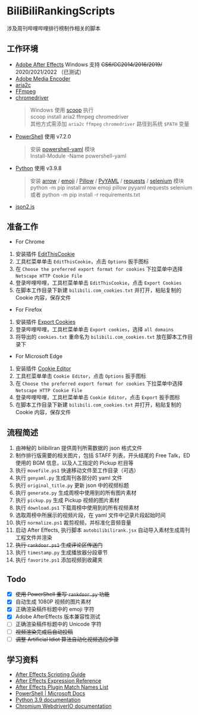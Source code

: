 # BiliBiliRankingScripts

涉及周刊哔哩哔哩排行榜制作相关的脚本

## 工作环境

-   [Adobe After Effects](https://www.adobe.com/products/aftereffects.html)
    Windows 支持 ~~CS6/CC2014/2016/2019/~~ 2020/2021/2022 （已测试）
-   [Adobe Media Encoder](https://www.adobe.com/products/media-encoder.html)
-   [aria2c](https://aria2.github.io/)
-   [FFmpeg](https://ffmpeg.org/)
-   [chromedriver](https://chromedriver.chromium.org/)
    > Windows 使用 [scoop](https://scoop.sh/) 执行  
    > scoop install aria2 ffmpeg chromedriver  
    > 其他方式需添加 `aria2c` `ffmpeg` `chromedriver` 路径到系统 `$PATH` 变量
-   [PowerShell](https://docs.microsoft.com/zh-cn/powershell/) 使用 v7.2.0
    > 安装 [powershell-yaml](https://www.powershellgallery.com/packages/powershell-yaml) 模块  
    > Install-Module -Name powershell-yaml
-   [Python](https://www.python.org/) 使用 v3.9.8
    > 安装 [arrow](https://pypi.org/project/arrow/) / [emoji](https://pypi.org/project/emoji/) / [Pillow](https://pypi.org/project/Pillow/) / [PyYAML](https://pypi.org/project/PyYAML/) / [requests](https://pypi.org/project/requests/) / [selenium](https://pypi.org/project/selenium/) 模块  
    > python -m pip install arrow emoji pillow pyyaml requests selenium  
    > 或者 python -m pip install -r requirements.txt
-   [json2.js](https://github.com/douglascrockford/JSON-js)

## 准备工作

-   For Chrome

1. 安装插件 [EditThisCookie](https://chrome.google.com/webstore/detail/fngmhnnpilhplaeedifhccceomclgfbg)
2. 工具栏菜单单击 `EditThisCookie`，点击 `Options` 扳手图标
3. 在 `Choose the preferred export format for cookies` 下拉菜单中选择 `Netscape HTTP Cookie File`
4. 登录哔哩哔哩，工具栏菜单单击 `EditThisCookie`，点击 `Export Cookies`
5. 在脚本工作目录下新建 `bilibili.com_cookies.txt` 并打开，粘贴复制的 Cookie 内容，保存文件

-   For Firefox

1. 安装插件 [Export Cookies](https://addons.mozilla.org/en-US/firefox/addon/export-cookies-txt/)
2. 登录哔哩哔哩，工具栏菜单单击 `Export cookies`，选择 `all domains`
3. 将导出的 `cookies.txt` 重命名为 `bilibili.com_cookies.txt` 放在脚本工作目录下

-   For Microsoft Edge

1. 安装插件 [Cookie Editor](https://microsoftedge.microsoft.com/addons/detail/ajfboaconbpkglpfanbmlfgojgndmhmc)
2. 工具栏菜单单击 `Cookie Editor`，点击 `Options` 扳手图标
3. 在 `Choose the preferred export format for cookies` 下拉菜单中选择 `Netscape HTTP Cookie File`
4. 登录哔哩哔哩，工具栏菜单单击 `Cookie Editor`，点击 `Export` 扳手图标
5. 在脚本工作目录下新建 `bilibili.com_cookies.txt` 并打开，粘贴复制的 Cookie 内容，保存文件

## 流程简述

1. 由神秘的 bilibiliran 提供周刊所需数据的 json 格式文件
2. 制作排行版需要的相关图片，包括 STAFF 列表，开头结尾的 Free Talk，ED 使用的 BGM 信息，以及人工指定的 Pickup 栏目等
3. 执行 `movefile.ps1` 快速移动文件至工作目录（可选）
4. 执行 `genyaml.py` 生成周刊各部分的 yaml 文件
5. 执行 `original_title.py` 更新 json 中的视频标题
6. 执行 `generate.py` 生成周榜中使用到的所有图片素材
7. 执行 `pickup.py` 生成 Pickup 视频的图片素材
8. 执行 `download.ps1` 下载周榜中使用到的所有视频素材
9. 选取周榜中所展示的视频片段，在 yaml 文件中记录片段起始时间
10. 执行 `normalize.ps1` 裁剪视频，并标准化音频音量
11. 启动 After Effects, 执行脚本 `autobilibilirank.jsx` 自动导入素材生成周刊工程文件并渲染
12. ~~执行 `rankdoor.ps1` 生成评论区传送门~~
13. 执行 `timestamp.py` 生成播放器分段章节
14. 执行 `favorite.ps1` 添加视频到收藏夹

## Todo

-   [x] ~~使用 PowerShell 重写 `rankdoor.py` 功能~~
-   [x] 自动生成 1080P 视频的图片素材
-   [x] 正确渲染稿件标题中的 emoji 字符
-   [x] Adobe AfterEffects 版本兼容性测试
-   [ ] 正确渲染稿件标题中的 Unicode 字符
-   [ ] ~~视频渲染完成后自动投稿~~
-   [ ] ~~调整 Artificial Idiot 算法自动化视频选段步骤~~

## 学习资料

-   [After Effects Scripting Guide](https://ae-scripting.docsforadobe.dev/)
-   [After Effects Expression Reference](https://ae-expressions.docsforadobe.dev/)
-   [After Effects Plugin Match Names List](https://fendrafx.com/utility/after-effects-plugin-match-names-list/)
-   [PowerShell | Microsoft Docs](https://docs.microsoft.com/en-us/powershell/scripting/overview)
-   [Python 3.9 documentation](https://docs.python.org/3.9/)
-   [Chromium WebdriverIO documentation](https://webdriver.io/docs/api/chromium/)
